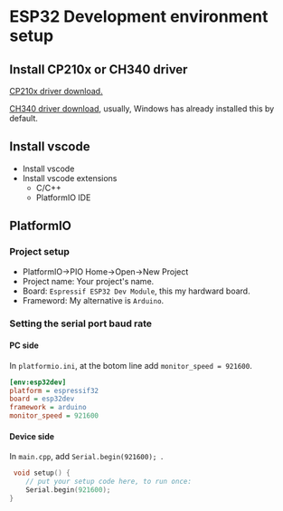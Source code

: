 # ESP32 Development environment setup

## Install CP210x or CH340 driver

[CP210x driver download.](https://www.silabs.com/developers/usb-to-uart-bridge-vcp-drivers?tab=downloads)

[CH340 driver download](http://www.wch.cn/downloads/CH341SER_EXE.html), usually, Windows has already installed this by default.

## Install vscode

- Install vscode
- Install vscode extensions
    - C/C++
    - PlatformIO IDE

## PlatformIO

### Project setup

- PlatformIO->PIO Home->Open->New Project
- Project name: Your project's name.
- Board: `Espressif ESP32 Dev Module`, this my hardward board.
- Frameword: My alternative is `Arduino`.

### Setting the serial port baud rate

#### PC side

In `platformio.ini`, at the botom line add `monitor_speed = 921600`. 

```ini
[env:esp32dev]
platform = espressif32
board = esp32dev
framework = arduino
monitor_speed = 921600
```

#### Device side

In `main.cpp`, add `Serial.begin(921600); `.

```cpp
 void setup() {
    // put your setup code here, to run once:
    Serial.begin(921600); 
}
```
